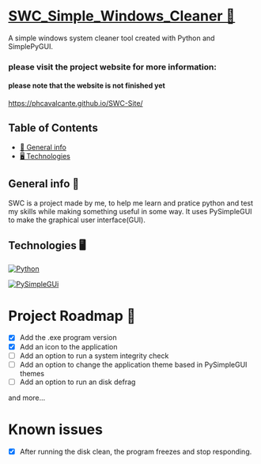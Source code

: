 # [SWC_Simple_Windows_Cleaner 🧹](https://phcavalcante.github.io/SWC-Site/)

A simple windows system cleaner tool created with Python and SimplePyGUI.

### please visit the project website for more information:

#### please note that the website is not finished yet

https://phcavalcante.github.io/SWC-Site/

## Table of Contents

* [🔎 General info](#general-info)
* [🖥 Technologies](#technologies)

## General info 🔎

SWC is a project made by me, to help me learn and pratice python and test my skills while making something useful in some way. It uses PySimpleGUI to make the graphical user interface(GUI).

## Technologies 🖥

[![Python](https://img.shields.io/badge/python-3670A0?style=for-the-badge&logo=python&logoColor=ffdd54)](https://www.python.org/downloads/release/python-3114/)

[![PySimpleGUi](https://img.shields.io/badge/PySimpleGUI-3670A0?style=for-the-badge&logo=python&logoColor=ffdd54)](https://www.pysimplegui.org/en/latest/#pypi-statistics-versions)

# Project Roadmap 🚀

- [x]  Add the .exe program version
- [x]  Add an icon to the application 
- [ ]  Add an option to run a system integrity check
- [ ]  Add an option to change the application theme based in PySimpleGUI themes
- [ ]  Add an option to run an disk defrag

and more...

# Known issues

- [x]  After running the disk clean, the program freezes and stop responding.





